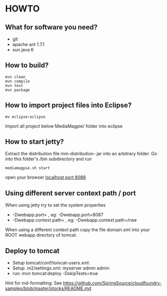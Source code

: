 HOWTO
=====

What for software you need?
---------------------------

+ git
+ apache ant 1.7.1
+ sun java 6


How to build?
-------------
 
    mvn clean
    mvn compile
    mvn test
    mvn package


How to import project files into Eclipse?
-----------------------------------------

    mv eclipse:eclipse

Import all project below MediaMagpie/ folder into eclipse


How to start jetty?
-------------------

Extract the distribution file mm-distribution-<Version>.jar into an arbitrary folder.
Go into this folder's /bin subdirectory and run
 
    mediamagpie.sh start

open your browser [localhost port 8088](http://127.0.0.1:8088/)

Using different server context path / port
------------------------------------------
When using jetty try to set the system properties
+ -Dwebapp.port=<port> , eg: -Dwebapp.port=8087  
+ -Dwebapp.context.path=<context path> , eg: -Dwebapp.context.path=/rwe
 
When using a different context path copy the file domain.xml into your ROOT webapp directory of tomcat.

Deploy to tomcat
----------------
+ Setup tomcat/conf/tomcat-users.xml:
  <tomcat-users>
    <role rolename="manager"/>
    <role rolename="admin"/>
    <user password="admin" roles="admin,manager" username="admin"/> 
  </tomcat-users>
+ Setup .m2/settings.xml:
  <servers>
    <server>
        <id>myserver</id>
        <username>admin</username>
        <password>admin</password>
    </server>
  </servers>
+ run: mvn tomcat:deploy -DskipTests=true

Hint for md-formatting: See https://github.com/SpringSource/cloudfoundry-samples/blob/master/stocks/README.md 